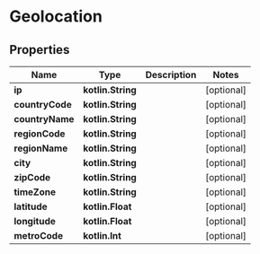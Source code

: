 
# Geolocation

## Properties
Name | Type | Description | Notes
------------ | ------------- | ------------- | -------------
**ip** | **kotlin.String** |  |  [optional]
**countryCode** | **kotlin.String** |  |  [optional]
**countryName** | **kotlin.String** |  |  [optional]
**regionCode** | **kotlin.String** |  |  [optional]
**regionName** | **kotlin.String** |  |  [optional]
**city** | **kotlin.String** |  |  [optional]
**zipCode** | **kotlin.String** |  |  [optional]
**timeZone** | **kotlin.String** |  |  [optional]
**latitude** | **kotlin.Float** |  |  [optional]
**longitude** | **kotlin.Float** |  |  [optional]
**metroCode** | **kotlin.Int** |  |  [optional]



